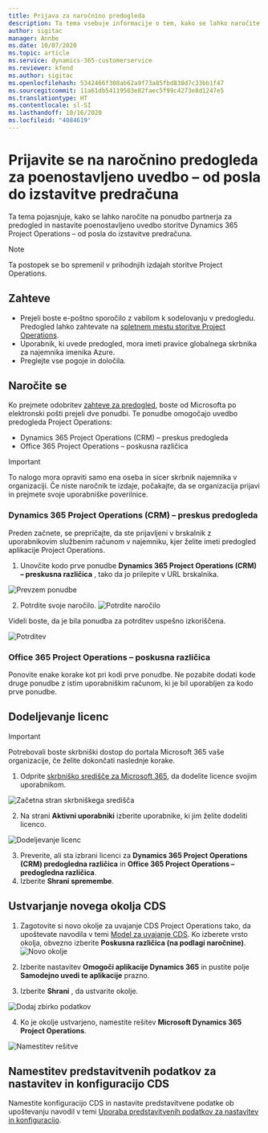 ```yaml
---
title: Prijava za naročnino predogleda
description: Ta tema vsebuje informacije o tem, kako se lahko naročite in uvedete poenostavljeno uvedbo storitve Project Operations – od posla do izstavitve predračuna.
author: sigitac
manager: Annbe
ms.date: 10/07/2020
ms.topic: article
ms.service: dynamics-365-customerservice
ms.reviewer: kfend
ms.author: sigitac
ms.openlocfilehash: 5342466f308ab62a9f73a85fbd838d7c33bb1f47
ms.sourcegitcommit: 11a61db54119503e82faec5f99c4273e8d1247e5
ms.translationtype: HT
ms.contentlocale: sl-SI
ms.lasthandoff: 10/16/2020
ms.locfileid: "4084619"
---
```

# <a name="sign-up-for-a-preview-subscription-for-lite-deployment--deal-to-proforma-invoicing"></a>Prijavite se na naročnino predogleda za poenostavljeno uvedbo – od posla do izstavitve predračuna

Ta tema pojasnjuje, kako se lahko naročite na ponudbo partnerja za predogled in nastavite poenostavljeno uvedbo storitve Dynamics 365 Project Operations – od posla do izstavitve predračuna.

> [!NOTE]
> Ta postopek se bo spremenil v prihodnjih izdajah storitve Project Operations.

## <a name="prerequisites"></a>Zahteve

- Prejeli boste e-poštno sporočilo z vabilom k sodelovanju v predogledu. Predogled lahko zahtevate na [spletnem mestu storitve Project Operations](https://dynamics.microsoft.com/en-us/project-operations/overview/).
- Uporabnik, ki uvede predogled, mora imeti pravice globalnega skrbnika za najemnika imenika Azure.
- Preglejte vse pogoje in določila.

## <a name="subscribe"></a>Naročite se

Ko prejmete odobritev [zahteve za predogled](https://forms.office.com/FormsPro/Pages/ResponsePage.aspx?id=v4j5cvGGr0GRqy180BHbR56j8lZs0FdAvwT75_WNFyxUMkRDV1NYQU5TNjE2VjhKOVBUNVg2R0s1NC4u), boste od Microsofta po elektronski pošti prejeli dve ponudbi. Te ponudbe omogočajo uvedbo predogleda Project Operations:

- Dynamics 365 Project Operations (CRM) – preskus predogleda
- Office 365 Project Operations – poskusna različica

> [!IMPORTANT]
> To nalogo mora opraviti samo ena oseba in sicer skrbnik najemnika v organizaciji. Če niste naročnik te izdaje, počakajte, da se organizacija prijavi in prejmete svoje uporabniške poverilnice.

### <a name="dynamics-365-project-operations-crm---preview-trial"></a>Dynamics 365 Project Operations (CRM) – preskus predogleda 

Preden začnete, se prepričajte, da ste prijavljeni v brskalnik z uporabnikovim službenim računom v najemniku, kjer želite imeti predogled aplikacije Project Operations.

1. Unovčite kodo prve ponudbe **Dynamics 365 Project Operations (CRM) – preskusna različica** , tako da jo prilepite v URL brskalnika.

![Prevzem ponudbe](./media/16RedeemFirstOfferNew.png)

2. Potrdite svoje naročilo.
![Potrdite naročilo](./media/17ConfirmOrderNew.png)

Videli boste, da je bila ponudba za potrditev uspešno izkoriščena.

![Potrditev](./media/18OrderConfirmationNew.png)

### <a name="office-365-project-operations---preview-trial"></a>Office 365 Project Operations – poskusna različica

Ponovite enake korake kot pri kodi prve ponudbe. Ne pozabite dodati kode druge ponudbe z istim uporabniškim računom, ki je bil uporabljen za kodo prve ponudbe.

## <a name="assign-licenses"></a>Dodeljevanje licenc

> [!IMPORTANT]
> Potrebovali boste skrbniški dostop do portala Microsoft 365 vaše organizacije, če želite dokončati naslednje korake.


1. Odprite [skrbniško središče za Microsoft 365](https://portal.office.com/), da dodelite licence svojim uporabnikom.

![Začetna stran skrbniškega središča](./media/14AdminPortal.png)

2. Na strani **Aktivni uporabniki** izberite uporabnike, ki jim želite dodeliti licenco.

![Dodeljevanje licenc](./media/15AssignLicenses.png)

3. Preverite, ali sta izbrani licenci za **Dynamics 365 Project Operations (CRM) predogledna različica** in **Office 365 Project Operations – predogledna različica**. 
4. Izberite **Shrani spremembe**.

## <a name="create-a-new-cds-environment"></a>Ustvarjanje novega okolja CDS

1. Zagotovite si novo okolje za uvajanje CDS Project Operations tako, da upoštevate navodila v temi [Model za uvajanje CDS](lite-deployment.md). Ko izberete vrsto okolja, obvezno izberite **Poskusna različica (na podlagi naročnine)**.
![Novo okolje](./media/19CreateEnvironment.png)

2. Izberite nastavitev **Omogoči aplikacije Dynamics 365** in pustite polje **Samodejno uvedi te aplikacije** prazno.  
3. Izberite **Shrani** , da ustvarite okolje.

![Dodaj zbirko podatkov](./media/20CreateEnvironment1.png)

4. Ko je okolje ustvarjeno, namestite rešitev **Microsoft Dynamics 365 Project Operations**. 

![Namestitev rešitve](./media/21InstallSolution.png)

## <a name="install-a-cds-configuration-and-setup-demo-data"></a>Namestitev predstavitvenih podatkov za nastavitev in konfiguracijo CDS

Namestite konfiguracijo CDS in nastavite predstavitvene podatke ob upoštevanju navodil v temi [Uporaba predstavitvenih podatkov za nastavitev in konfiguracijo](lite-apply-demo-setup-config-data.md).
